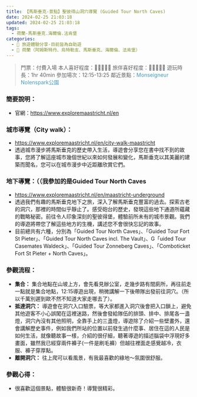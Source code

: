 ```yaml
---
title: 【馬斯垂克-景點】聖彼得山洞穴導覽 (Guided Tour North Caves)
date: 2024-02-25 21:03:18
updated: 2024-02-25 21:03:18
tags:
  - 荷蘭-馬斯垂克.海爾倫.法肯堡
categories: 
  - 🌴 旅遊體驗分享-目前皆為自助遊
  - 🥥 荷蘭（阿姆斯特丹、烏特勒支、馬斯垂克、海爾倫、法肯堡）
---
```

>門票：付費入場
>本人喜好程度：🌝🌝🌝🌝🌝 旅伴喜好程度：🌝🌝🌝🌝🌛
>遊玩時長：1hr 40min
>參加場次：12:15-13:25
>鄰近景點：<font color=#4599B6>Monseigneur Nolenspark公園</font>
<!-- more -->

### 簡要說明： 
+ 官網：https://www.exploremaastricht.nl/en

### 城市導覽（City walk）：
+ https://www.exploremaastricht.nl/en/city-walk-maastricht
+ 透過城市漫步將馬斯垂克的歷史帶入生活，導遊會分享您在書中找不到的故事，您將了解這座城市幾個世紀以來如何發展和變化，馬斯垂克以其美麗的建築而聞名，您可以在城市漫步中近距離欣賞它們。

### 地下導覽：**（（我參加的是Guided Tour North Caves**
+ https://www.exploremaastricht.nl/en/maastricht-underground
+ 透過我們有趣的馬斯垂克地下之旅，深入了解馬斯垂克豐富的過去。探索古老的洞穴，那裡的時間似乎靜止了。感受砲台的歷史，發現這些地下通道所蘊藏的戰略秘密。前往令人印象深刻的聖彼得堡，體驗前所未有的城市景觀。我們的導遊將帶您了解這些地方的生機，講述您不會很快忘記的故事。
+ 目前總共有六種，分別為「Guided Tour North Caves」、「Guided Tour Fort St Pieter」、「Guided Tour North Caves incl. The Vault」、G「uided Tour Casemates Waldeck」、「Guided Tour Zonneberg Caves」、「Comboticket Fort St Pieter + North Caves」。

### 參觀流程：
+ **集合：**
集合地點在山坡上方，會先看見辦公室，走幾步路有間廁所，再往前走一點就是集合地點，12:15導遊出現，稍微講解一下後帶隊出發前往洞穴。（所以千萬別遲到歐不然不知道大家走哪去了）。
+ **抵達洞穴：**
導遊會在洞穴入口驗票，等大家都進入洞穴後會把入口鎖上，避免其他遊客不小心誤闖在這裡迷路，然後會發給隊伍的排頭、排中、排尾各一盞燈，洞穴內沒有其他照明，全靠手上的三盞燈，導遊除了介紹一些壁畫外，還會講解歷史事件，例如我們所站的位置以前發生過什麼事、居住在這的人民是如何生活，就像聽故事一樣，介紹的很仔細，聽著導遊的描述腦袋中浮現好多畫面，雖然我已經穿兩件褲子(一件是刷毛褲）但越往裡面走感覺越冷，衣服、褲子穿厚點。
+ **離開洞穴：**
往上爬可以看風景，有我最喜歡的綠地～氛圍很舒服。

### 參觀心得：
+ 很喜歡這個景點，體驗很新奇！導覽很精彩。

